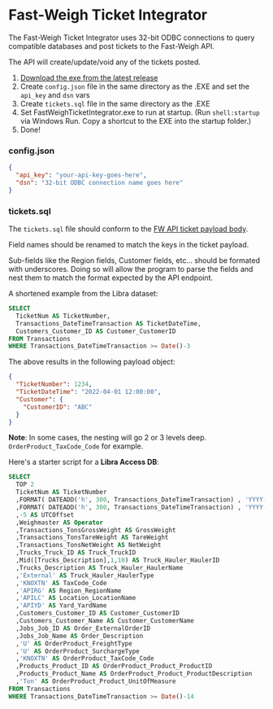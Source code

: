 # Fast-Weigh Ticket Integrator

The Fast-Weigh Ticket Integrator uses 32-bit ODBC connections to query compatible databases and post tickets to the Fast-Weigh API.

The API will create/update/void any of the tickets posted.

1. [Download the exe from the latest release](https://github.com/TAC-Insight/fw-ticket-integrator/releases)
2. Create `config.json` file in the same directory as the .EXE and set the `api_key` and `dsn` vars
3. Create `tickets.sql` file in the same directory as the .EXE
4. Set FastWeighTicketIntegrator.exe to run at startup. (Run `shell:startup` via Windows Run. Copy a shortcut to the EXE into the startup folder.)
5. Done!

### config.json

```json
{
  "api_key": "your-api-key-goes-here",
  "dsn": "32-bit ODBC connection name goes here"
}
```

### tickets.sql

The `tickets.sql` file should conform to the [FW API ticket payload body](https://api.fast-weigh.com/swagger/ui/index#!/Tickets/Tickets_Post).

Field names should be renamed to match the keys in the ticket payload.

Sub-fields like the Region fields, Customer fields, etc... should be formated with underscores. Doing so will allow the program to parse the fields and nest them to match the format expected by the API endpoint.

A shortened example from the Libra dataset:

```sql
SELECT
  TicketNum AS TicketNumber,
  Transactions_DateTimeTransaction AS TicketDateTime,
  Customers_Customer_ID AS Customer_CustomerID
FROM Transactions
WHERE Transactions_DateTimeTransaction >= Date()-3
```

The above results in the following payload object:

```json
{
  "TicketNumber": 1234,
  "TicketDateTime": "2022-04-01 12:00:00",
  "Customer": {
    "CustomerID": "ABC"
  }
}
```

**Note**: In some cases, the nesting will go 2 or 3 levels deep. `OrderProduct_TaxCode_Code` for example.

Here's a starter script for a **Libra Access DB**:

```sql
SELECT
  TOP 2
  TicketNum AS TicketNumber
  ,FORMAT( DATEADD('h', 300, Transactions_DateTimeTransaction) , 'YYYY-MM-DDThh:mm:ss') AS TicketDateTime
  ,FORMAT( DATEADD('h', 300, Transactions_DateTimeTransaction) , 'YYYY-MM-DDThh:mm:ss') AS PrintDateTime
  ,-5 AS UTCOffset
  ,Weighmaster AS Operator
  ,Transactions_TonsGrossWeight AS GrossWeight
  ,Transactions_TonsTareWeight AS TareWeight
  ,Transactions_TonsNetWeight AS NetWeight
  ,Trucks_Truck_ID AS Truck_TruckID
  ,Mid([Trucks_Description],1,10) AS Truck_Hauler_HaulerID
  ,Trucks_Description AS Truck_Hauler_HaulerName
  ,'External' AS Truck_Hauler_HaulerType
  ,'KNOXTN' AS TaxCode_Code
  ,'APIRG' AS Region_RegionName
  ,'APILC' AS Location_LocationName
  ,'APIYD' AS Yard_YardName
  ,Customers_Customer_ID AS Customer_CustomerID
  ,Customers_Customer_Name AS Customer_CustomerName
  ,Jobs_Job_ID AS Order_ExternalOrderID
  ,Jobs_Job_Name AS Order_Description
  ,'U' AS OrderProduct_FreightType
  ,'U' AS OrderProduct_SurchargeType
  ,'KNOXTN' AS OrderProduct_TaxCode_Code
  ,Products_Product_ID AS OrderProduct_Product_ProductID
  ,Products_Product_Name AS OrderProduct_Product_ProductDescription
  ,'Ton' AS OrderProduct_Product_UnitOfMeasure
FROM Transactions
WHERE Transactions_DateTimeTransaction >= Date()-14
```
